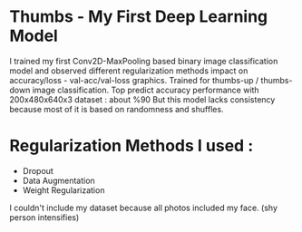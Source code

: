 # Thumbs - My First Deep Learning Model
I trained my first Conv2D-MaxPooling based binary image classification model and observed different regularization methods impact on accuracy/loss - val-acc/val-loss graphics. Trained for thumbs-up / thumbs-down image classification.
Top predict accuracy performance with 200x480x640x3 dataset : about %90 
But this model lacks consistency because most of it is based on randomness and shuffles.
# Regularization Methods I used :
- Dropout
- Data Augmentation
- Weight Regularization

I couldn't include my dataset because all photos included my face. (shy person intensifies)
